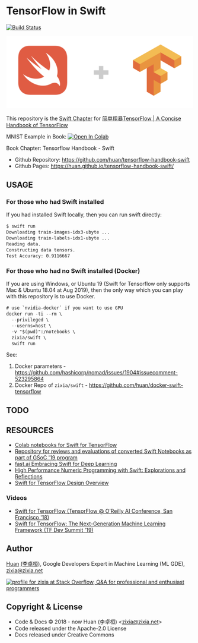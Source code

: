 # TensorFlow in Swift

[![Build Status](https://travis-ci.com/huan/tensorflow-handbook-swift.svg?branch=master)](https://travis-ci.com/huan/tensorflow-handbook-swift)

![Swift for Tensorflow](docs/images/swift-tensorflow.png)

This repository is the [Swift Chapter](https://tf.wiki/zh/appendix/swift.html) for [简单粗暴TensorFlow | A Concise Handbook of TensorFlow](https://tf.wiki)

MNIST Example in Book: [![Open In Colab](https://colab.research.google.com/assets/colab-badge.svg)](https://colab.research.google.com/github/huan/tensorflow-handbook-swift/blob/master/tensorflow-handbook-swift-example.ipynb)

Book Chapter: Tensorflow Handbook - Swift

- Github Repository: <https://github.com/huan/tensorflow-handbook-swift>
- Github Pages: <https://huan.github.io/tensorflow-handbook-swift/>

## USAGE

### For those who had Swift installed

If you had installed Swift locally, then you can run swift directly:

```shell
$ swift run
Downloading train-images-idx3-ubyte ...
Downloading train-labels-idx1-ubyte ...
Reading data.
Constructing data tensors.
Test Accuracy: 0.9116667
```

### For those who had no Swift installed (Docker)

If you are using Windows, or Ubuntu 19 (Swift for Tensorflow only supports Mac & Ubuntu 18.04 at Aug 2019), then the only way which you can play with this repository is to use Docker.

```shell
# use `nvidia-docker` if you want to use GPU
docker run -ti --rm \
  --privileged \
  --userns=host \
  -v "$(pwd)":/notebooks \
  zixia/swift \
  swift run
```

See:

1. Docker parameters - <https://github.com/hashicorp/nomad/issues/1904#issuecomment-523295864>
1. Docker Repo of `zixia/swift` - <https://github.com/huan/docker-swift-tensorflow>

## TODO

## RESOURCES

- [Colab notebooks for Swift for TensorFlow](https://github.com/zaidalyafeai/Swift4TF)
- [Repository for reviews and evaluations of converted Swift Notebooks as part of GSoC '19 program](https://github.com/Ayush517/S4TF-Tutorials)
- [fast.ai Embracing Swift for Deep Learning](https://www.fast.ai/2019/03/06/fastai-swift/)
- [High Performance Numeric Programming with Swift: Explorations and Reflections](https://www.fast.ai/2019/01/10/swift-numerics/)
- [Swift for TensorFlow Design Overview](https://github.com/tensorflow/swift/blob/master/docs/DesignOverview.md)

### Videos

- [Swift for TensorFlow (TensorFlow @ O’Reilly AI Conference, San Francisco '18)](https://www.youtube.com/watch?v=mu0j4Gd2YY8)
- [Swift for TensorFlow: The Next-Generation Machine Learning Framework (TF Dev Summit '19)](https://www.youtube.com/watch?v=s65BigoMV_I)

## Author

[Huan](https://github.com/huan) [(李卓桓)](http://linkedin.com/in/zixia), Google Developers Expert in Machine Learning (ML GDE), <zixia@zixia.net>

<a href="http://stackoverflow.com/users/1123955/zixia">
  <img src="http://stackoverflow.com/users/flair/1123955.png" width="208" height="58" alt="profile for zixia at Stack Overflow, Q&amp;A for professional and enthusiast programmers" title="profile for zixia at Stack Overflow, Q&amp;A for professional and enthusiast programmers">
</a>

## Copyright & License

- Code & Docs © 2018 - now Huan (李卓桓) \<zixia@zixia.net\>
- Code released under the Apache-2.0 License
- Docs released under Creative Commons

